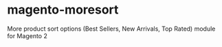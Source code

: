 # magento-moresort
More product sort options (Best Sellers, New Arrivals, Top Rated) module for Magento 2
